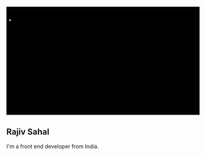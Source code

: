 ![Portfolio gif](https://github.com/Ryukemeister/Ryukemeister/blob/main/Git%20into-1.gif)

## Rajiv Sahal

I'm a front end developer from India.
